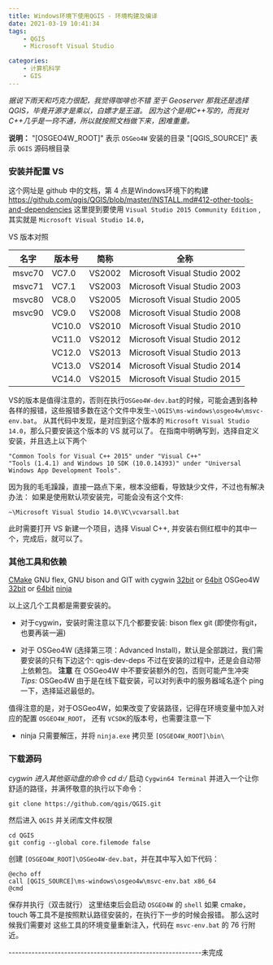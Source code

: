 ```yaml
---
title: Windows环境下使用QGIS - 环境构建及编译
date: 2021-03-19 10:41:34
tags:
    - QGIS
    - Microsoft Visual Studio

categories:
    - 计算机科学
    - GIS
---
```


*据说下雨天和巧克力很配，我觉得咖啡也不错*
*至于 Geoserver 那我还是选择 QGIS，毕竟开源才是乘以，白嫖才是王道。*
*因为这个是用C++写的，而我对C++几乎是一窍不通，所以就按照文档做下来，困难重重。*
<!--more-->
**说明：**
    "[OSGEO4W_ROOT]" 表示 `OSGeo4W` 安装的目录
    "[QGIS_SOURCE]" 表示 `QGIS` 源码根目录

### 安装并配置 VS
这个网址是 github 中的文档，第 4 点是Windows环境下的构建
https://github.com/qgis/QGIS/blob/master/INSTALL.md#412-other-tools-and-dependencies
这里提到要使用 `Visual Studio 2015 Community Edition` , 其实就是 `Microsoft Visual Studio 14.0`，

VS 版本对照

|名字|版本号|简称|全称|
|----|----|----|----|
|msvc70|VC7.0|VS2002|Microsoft Visual Studio 2002|
|msvc71|VC7.1|VS2003|Microsoft Visual Studio 2003|
|msvc80|VC8.0|VS2005|Microsoft Visual Studio 2005|
|msvc90|VC9.0|VS2008|Microsoft Visual Studio 2008|
||VC10.0|VS2010|Microsoft Visual Studio 2010|
||VC11.0|VS2012|Microsoft Visual Studio 2012|
||VC12.0|VS2013|Microsoft Visual Studio 2013|
||VC13.0|VS2014|Microsoft Visual Studio 2014|
||VC14.0|VS2015|Microsoft Visual Studio 2015|

VS的版本是值得注意的，否则在执行`OSGeo4W-dev.bat`的时候，可能会遇到各种各样的报错，这些报错多数在这个文件中发生`~\QGIS\ms-windows\osgeo4w\msvc-env.bat`。
从其代码中发现，是对应到这个版本的 `Microsoft Visual Studio 14.0`，那么只要安装这个版本的 VS 就可以了。
在指南中明确写到，选择自定义安装，并且选上以下两个

    "Common Tools for Visual C++ 2015" under "Visual C++"
    "Tools (1.4.1) and Windows 10 SDK (10.0.14393)" under "Universal Windows App Development Tools".

因为我的毛毛躁躁，直接一路点下来，根本没细看，导致缺少文件，不过也有解决办法：
如果是使用默认项安装完，可能会没有这个文件:

    ~\Microsoft Visual Studio 14.0\VC\vcvarsall.bat

此时需要打开 VS 新建一个项目，选择 Visual C++, 并安装右侧红框中的其中一个，完成后，就可以了。

### 其他工具和依赖
[CMake](https://cmake.org/files/v3.12/cmake-3.12.3-win64-x64.msi)
GNU flex, GNU bison and GIT with cygwin [32bit](https://cygwin.com/setup-x86.exe) or [64bit](https://cygwin.com/setup-x86_64.exe)
OSGeo4W [32bit](https://download.osgeo.org/osgeo4w/osgeo4w-setup-x86.exe) or [64bit](https://download.osgeo.org/osgeo4w/osgeo4w-setup-x86_64.exe)
[ninja](https://github.com/ninja-build/ninja/releases/download/v1.7.2/ninja-win.zip)

以上这几个工具都是需要安装的。

- 对于cygwin，安装时需注意以下几个都要安装:
bison
flex
git (即使你有git，也要再装一遍)

- 对于 OSGeo4W (选择第三项：Advanced Install)，默认是全部跳过，我们需要安装的只有下边这个:
qgis-dev-deps
不过在安装的过程中，还是会自动带上依赖包。
**注意**
在 OSGeo4W 中不要安装额外的包，否则可能产生冲突
*Tips:* OSGeo4W 由于是在线下载安装，可以对列表中的服务器域名逐个 ping 一下，选择延迟最低的。

值得注意的是，对于OSGeo4W，如果改变了安装路径，记得在环境变量中加入对应的配置 `OSGEO4W_ROOT`，
还有 `VCSDK`的版本号，也需要注意一下

- ninja
只需要解压，并将 `ninja.exe` 拷贝至 `[OSGEO4W_ROOT]\bin\`

### 下载源码
*cygwin 进入其他驱动盘的命令 cd d:/*
启动 `Cygwin64 Terminal` 并进入一个让你舒适的路径，并满怀敬意的执行以下命令：

    git clone https://github.com/qgis/QGIS.git

然后进入 `QGIS` 并关闭库文件权限

    cd QGIS
    git config --global core.filemode false

创建 `[OSGEO4W_ROOT]\OSGeo4W-dev.bat`，并在其中写入如下代码：

    @echo off
    call [QGIS_SOURCE]\ms-windows\osgeo4w\msvc-env.bat x86_64
    @cmd

保存并执行（双击就行）
这里结束后会启动 `OSGEO4W` 的 `shell` 如果 cmake，touch 等工具不是按照默认路径安装的，在执行下一步的时候会报错。
那么这时候我们需要对 这些工具的环境变量重新注入，代码在 `msvc-env.bat` 的 76 行附近。

-----------------------------------------------------------未完成
